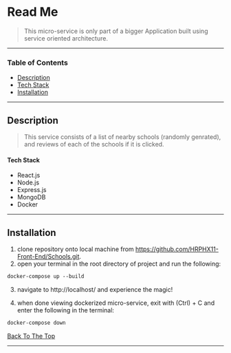 # Read Me

> This micro-service is only part of a bigger Application built using service oriented architecture.

---

### Table of Contents

- [Description](#description)
- [Tech Stack](#tech-stack)
- [Installation](#installation)

---

## Description

> This service consists of a list of nearby schools (randomly genrated), and reviews of each of the schools if it is clicked.

#### Tech Stack

- React.js
- Node.js
- Express.js
- MongoDB
- Docker

---

## Installation

1. clone repository onto local machine from https://github.com/HRPHX11-Front-End/Schools.git.
2. open your terminal in the root directory of project and run the following:

```html
docker-compose up --build
```


3. navigate to http://localhost/ and experience the magic!

4. when done viewing dockerized micro-service, exit with (Ctrl) + C and enter the following in the terminal:

```html
docker-compose down
```

[Back To The Top](#read-me)

---
